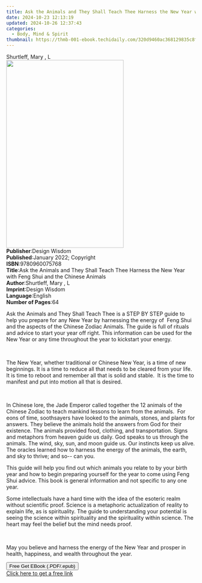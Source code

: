 ```yaml
---
title: Ask the Animals and They Shall Teach Thee Harness the New Year with Feng Shui and the Chinese Animals | Free Book
date: 2024-10-23 12:13:19
updated: 2024-10-26 12:37:43
categories:
  - Body, Mind & Spirit
thumbnail: https://thmb-001-ebook.techidaily.com/320d9460ac368129835c8f01619588c32308bcd34b1272e78178644234930d91.jpg
---
```

<main id="book-container">
  <div class="flex flex-col">
    <div class="book-brief flex-1 py-6 px-4 sm:p-6 md:py-10 md:px-8">
      <!-- brief-->
      <div class="book-brief-main">Shurtleff, Mary , L</div>
    </div>
    <div
      class="book-meta-info flex-1 grid gap-4 col-start-1 col-end-3 row-start-1 sm:mb-6 sm:grid-cols-4 lg:gap-6 lg:col-start-2 lg:row-end-6 lg:row-span-6 lg:mb-0"
    >
      <div
        class="book-meta-info-left place-content-center mt-4 p-4 text-sm leading-6 col-start-2 col-span-2 dark:text-slate-400"
      >
        <img
          class="w-full h-500 object-cover rounded-lg sm:h-255 sm:col-span-2 lg:col-span-full"
          src="https://img-001-ebook.techidaily.com/bdb5cba4032f356e0027c0eb78faed4fca66559a2a6425a90d41e35e26c72a6b.jpg"
          alt=""
          width="312"
          height="500"
        />
      </div>
      <div
        class="book-meta-info-right mt-2 col-start-1 row-start-2 col-span-3 self-center"
      >
        <!-- meta data  -->
        <div class="flex flex-col px-4 md:px-8">
          <div class="flex-1">
            <strong>Publisher</strong>:<span class="px-2">Design Wisdom</span>
          </div>
          <div class="flex-1">
            <strong>Published</strong>:<span class="px-2"
              >January 2022; Copyright</span
            >
          </div>
          <div class="flex-1">
            <strong>ISBN</strong>:<span class="px-2">9780960075768</span>
          </div>
          <div class="flex-1">
            <strong>Title</strong>:<span class="px-2"
              >Ask the Animals and They Shall Teach Thee Harness the New Year
              with Feng Shui and the Chinese Animals</span
            >
          </div>
          <div class="flex-1">
            <strong>Author</strong>:<span class="px-2"
              >Shurtleff, Mary , L</span
            >
          </div>
          <div class="flex-1">
            <strong>Imprint</strong>:<span class="px-2">Design Wisdom</span>
          </div>
          <div class="flex-1">
            <strong>Language</strong>:<span class="px-2">English</span>
          </div>
          <div class="flex-1">
            <strong>Number of Pages</strong>:<span class="px-2">64</span>
          </div>
        </div>
      </div>
    </div>
    <div class="book-description flex-1 py-6 px-4 sm:p-6 md:py-10 md:px-8">
      <div class="book-description-main">
        <div accordion-content="" id="description">
          <p>
            Ask the Animals and They Shall Teach Thee&nbsp;is a STEP BY STEP
            guide to help you prepare for any New Year by harnessing the energy
            of&nbsp;&nbsp;Feng Shui and the aspects of the Chinese Zodiac
            Animals. The guide is full of rituals and advice to start your year
            off right. This information can be used for the New Year or any time
            throughout the year to kickstart your energy.&nbsp;
          </p>
          <p><br /></p>
          <p>
            The New Year, whether traditional or Chinese New Year, is a time of
            new beginnings. It is a time to reduce all that needs to be cleared
            from your life. It is time to reboot and remember all that is solid
            and stable.&nbsp;&nbsp;It is the time to manifest and put into
            motion all that is desired.&nbsp;
          </p>
          <p><br /></p>
          <p>
            In Chinese lore, the Jade Emperor called together the 12 animals of
            the Chinese Zodiac to teach mankind lessons to learn from the
            animals.&nbsp;&nbsp;For eons of time, soothsayers have looked to the
            animals, stones, and plants for answers. They believe the animals
            hold the answers from God for their existence. The animals provided
            food, clothing, and transportation. Signs and metaphors from heaven
            guide us daily. God speaks to us through the animals. The wind, sky,
            sun, and moon guide us. Our instincts keep us alive. The
            oracles&nbsp;learned how to harness the energy of the animals, the
            earth, and sky to thrive; and so-- can you.&nbsp;
          </p>
          <p>
            This guide will help you find out which animals you relate to by
            your birth year and how to begin preparing yourself for the year to
            come using Feng Shui advice. This book is general information and
            not specific to any one year.&nbsp;
          </p>
          <p>
            Some intellectuals have a hard time with the idea of the esoteric
            realm without scientific proof. Science is a metaphoric
            actualization of reality to explain life, as is spirituality. The
            guide to understanding your potential is seeing the science within
            spirituality and the spirituality within science. The heart may feel
            the belief but the mind needs proof.
          </p>
          <p><br /></p>
          <p>
            May you believe and harness the energy of the New Year and prosper
            in health, happiness, and wealth throughout the year.&nbsp;
          </p>
        </div>
        <div class="accordion-fader"></div>
      </div>
    </div>
    <div class="book-excerpts flex-1 py-6 px-4 sm:p-6 md:py-10 md:px-8"></div>
    <div
      class="book-about-author flex-1 py-6 px-4 sm:p-6 md:py-10 md:px-8"
    ></div>
    <div class="book-free-get flex-1 py-6 px-4 sm:p-6 md:py-10 md:px-8">
      <button
        id="btn-free-get"
        class="bg-blue-500 hover:bg-blue-700 text-white font-bold py-2 px-4 rounded"
      >
        Free Get EBook (.PDF/.epub)
      </button>
      <div id="countdown-display" class="px-2 text-lg mt-2"></div>
      <a
        id="free-link"
        class="hidden bg-blue-500 hover:bg-blue-700 text-white font-bold py-2 px-4 rounded"
        href="https://www.ebooks.com/en-us/book/210500036/ask-the-animals-and-they-shall-teach-thee-harness-the-new-year-with-feng-shui-and-the-chinese-animals/shurtleff-mary-l/"
        target="_blank"
        >Click here to get a free link</a
      >
    </div>
    <script>
      let countdownTime = 0;
      let countdownInterval = null;
      document
        .getElementById('btn-free-get')
        .addEventListener('click', startCountdown);
      function startCountdown() {
        countdownTime = new Date().getTime() + 60000 * 3;
        countdownInterval = setInterval(updateCountdown, 1000);
        document.getElementById('btn-free-get').disabled = true;
        document
          .getElementById('btn-free-get')
          .classList.add('bg-gray-500', 'cursor-not-allowed');
      }
      function updateCountdown() {
        let currentTime = new Date().getTime();
        let timeLeft = countdownTime - currentTime;
        let secondsLeft = Math.floor(timeLeft / 1000);
        document.getElementById('countdown-display').innerHTML =
          `Remaining time: ${secondsLeft} seconds.`;
        if (secondsLeft <= 0) {
          clearInterval(countdownInterval);
          document.getElementById('btn-free-get').classList.add('hidden');
          document.getElementById('free-link').classList.remove('hidden');
          document.getElementById('countdown-display').innerHTML = '';
        }
      }
    </script>
  </div>
</main>
